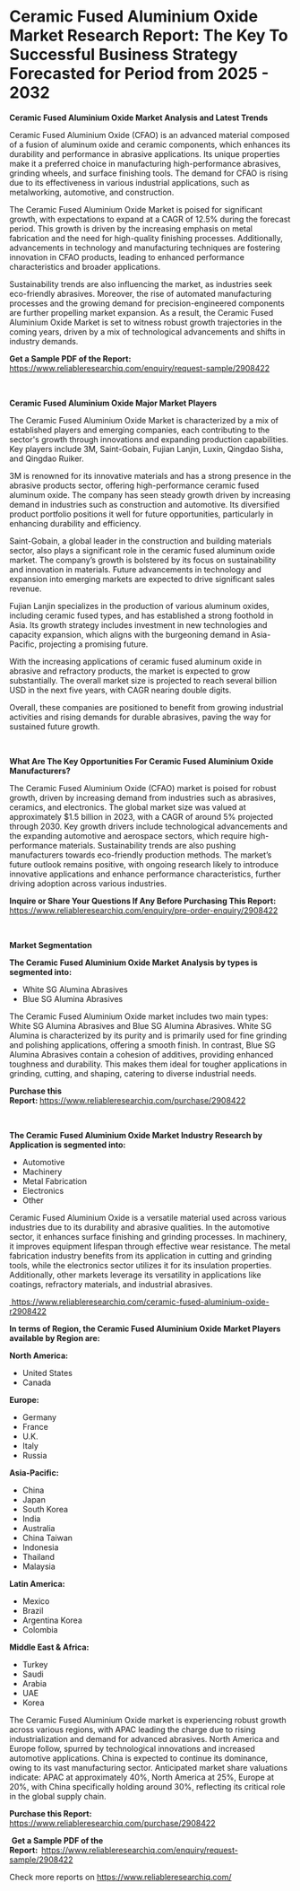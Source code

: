 <p><h1>Ceramic Fused Aluminium Oxide Market Research Report: The Key To Successful Business Strategy Forecasted for Period from 2025 - 2032</h1></p><p><strong>Ceramic Fused Aluminium Oxide Market Analysis and Latest Trends</strong></p>
<p><p>Ceramic Fused Aluminium Oxide (CFAO) is an advanced material composed of a fusion of aluminum oxide and ceramic components, which enhances its durability and performance in abrasive applications. Its unique properties make it a preferred choice in manufacturing high-performance abrasives, grinding wheels, and surface finishing tools. The demand for CFAO is rising due to its effectiveness in various industrial applications, such as metalworking, automotive, and construction.</p><p>The Ceramic Fused Aluminium Oxide Market is poised for significant growth, with expectations to expand at a CAGR of 12.5% during the forecast period. This growth is driven by the increasing emphasis on metal fabrication and the need for high-quality finishing processes. Additionally, advancements in technology and manufacturing techniques are fostering innovation in CFAO products, leading to enhanced performance characteristics and broader applications. </p><p>Sustainability trends are also influencing the market, as industries seek eco-friendly abrasives. Moreover, the rise of automated manufacturing processes and the growing demand for precision-engineered components are further propelling market expansion. As a result, the Ceramic Fused Aluminium Oxide Market is set to witness robust growth trajectories in the coming years, driven by a mix of technological advancements and shifts in industry demands.</p></p>
<p><strong>Get a Sample PDF of the Report:&nbsp;</strong> <a href="https://www.reliableresearchiq.com/enquiry/request-sample/2908422?utm_campaign=2443&utm_medium=2&utm_source=Github&utm_content=ia&utm_term=12032025&utm_id=ceramic-fused-aluminium-oxide">https://www.reliableresearchiq.com/enquiry/request-sample/2908422</a></p>
<p>&nbsp;</p>
<p><strong>Ceramic Fused Aluminium Oxide Major Market Players</strong></p>
<p><p>The Ceramic Fused Aluminium Oxide Market is characterized by a mix of established players and emerging companies, each contributing to the sector's growth through innovations and expanding production capabilities. Key players include 3M, Saint-Gobain, Fujian Lanjin, Luxin, Qingdao Sisha, and Qingdao Ruiker.</p><p>3M is renowned for its innovative materials and has a strong presence in the abrasive products sector, offering high-performance ceramic fused aluminum oxide. The company has seen steady growth driven by increasing demand in industries such as construction and automotive. Its diversified product portfolio positions it well for future opportunities, particularly in enhancing durability and efficiency.</p><p>Saint-Gobain, a global leader in the construction and building materials sector, also plays a significant role in the ceramic fused aluminum oxide market. The company’s growth is bolstered by its focus on sustainability and innovation in materials. Future advancements in technology and expansion into emerging markets are expected to drive significant sales revenue.</p><p>Fujian Lanjin specializes in the production of various aluminum oxides, including ceramic fused types, and has established a strong foothold in Asia. Its growth strategy includes investment in new technologies and capacity expansion, which aligns with the burgeoning demand in Asia-Pacific, projecting a promising future.</p><p>With the increasing applications of ceramic fused aluminum oxide in abrasive and refractory products, the market is expected to grow substantially. The overall market size is projected to reach several billion USD in the next five years, with CAGR nearing double digits.</p><p>Overall, these companies are positioned to benefit from growing industrial activities and rising demands for durable abrasives, paving the way for sustained future growth.</p></p>
<p>&nbsp;</p>
<p><strong>What Are The Key Opportunities For Ceramic Fused Aluminium Oxide Manufacturers?</strong></p>
<p><p>The Ceramic Fused Aluminium Oxide (CFAO) market is poised for robust growth, driven by increasing demand from industries such as abrasives, ceramics, and electronics. The global market size was valued at approximately $1.5 billion in 2023, with a CAGR of around 5% projected through 2030. Key growth drivers include technological advancements and the expanding automotive and aerospace sectors, which require high-performance materials. Sustainability trends are also pushing manufacturers towards eco-friendly production methods. The market’s future outlook remains positive, with ongoing research likely to introduce innovative applications and enhance performance characteristics, further driving adoption across various industries.</p></p>
<p><strong>Inquire or Share Your Questions If Any Before Purchasing This Report:</strong> <a href="https://www.reliableresearchiq.com/enquiry/pre-order-enquiry/2908422?utm_campaign=2443&utm_medium=2&utm_source=Github&utm_content=ia&utm_term=12032025&utm_id=ceramic-fused-aluminium-oxide">https://www.reliableresearchiq.com/enquiry/pre-order-enquiry/2908422</a></p>
<p>&nbsp;</p>
<p><strong>Market Segmentation</strong></p>
<p><strong>The Ceramic Fused Aluminium Oxide Market Analysis by types is segmented into:</strong></p>
<p><ul><li>White SG Alumina Abrasives</li><li>Blue SG Alumina Abrasives</li></ul></p>
<p><p>The Ceramic Fused Aluminium Oxide market includes two main types: White SG Alumina Abrasives and Blue SG Alumina Abrasives. White SG Alumina is characterized by its purity and is primarily used for fine grinding and polishing applications, offering a smooth finish. In contrast, Blue SG Alumina Abrasives contain a cohesion of additives, providing enhanced toughness and durability. This makes them ideal for tougher applications in grinding, cutting, and shaping, catering to diverse industrial needs.</p></p>
<p><strong>Purchase this Report:&nbsp;</strong><a href="https://www.reliableresearchiq.com/purchase/2908422?utm_campaign=2443&utm_medium=2&utm_source=Github&utm_content=ia&utm_term=12032025&utm_id=ceramic-fused-aluminium-oxide">https://www.reliableresearchiq.com/purchase/2908422</a></p>
<p>&nbsp;</p>
<p><strong>The Ceramic Fused Aluminium Oxide Market Industry Research by Application is segmented into:</strong></p>
<p><ul><li>Automotive</li><li>Machinery</li><li>Metal Fabrication</li><li>Electronics</li><li>Other</li></ul></p>
<p><p>Ceramic Fused Aluminium Oxide is a versatile material used across various industries due to its durability and abrasive qualities. In the automotive sector, it enhances surface finishing and grinding processes. In machinery, it improves equipment lifespan through effective wear resistance. The metal fabrication industry benefits from its application in cutting and grinding tools, while the electronics sector utilizes it for its insulation properties. Additionally, other markets leverage its versatility in applications like coatings, refractory materials, and industrial abrasives.</p></p>
<p><a href="https://www.reliableresearchiq.com/ceramic-fused-aluminium-oxide-r2908422?utm_campaign=2443&utm_medium=2&utm_source=Github&utm_content=ia&utm_term=12032025&utm_id=ceramic-fused-aluminium-oxide">&nbsp;https://www.reliableresearchiq.com/ceramic-fused-aluminium-oxide-r2908422</a></p>
<p><strong>In terms of Region, the Ceramic Fused Aluminium Oxide Market Players available by Region are:</strong></p>
<p>
    <p> <strong> North America: </strong>
        <ul>
            <li>United States</li>
            <li>Canada</li>
        </ul>
        </p> 
    <p> <strong> Europe: </strong>
        <ul>
            <li>Germany</li>
            <li>France</li>
            <li>U.K.</li>
            <li>Italy</li>
            <li>Russia</li>
        </ul>
        </p> 
    <p> <strong> Asia-Pacific: </strong>
        <ul>
            <li>China</li>
            <li>Japan</li>
            <li>South Korea</li>
            <li>India</li>
            <li>Australia</li>
            <li>China Taiwan</li>
            <li>Indonesia</li>
            <li>Thailand</li>
            <li>Malaysia</li>
        </ul>
        </p> 
    <p> <strong> Latin America: </strong>
        <ul>
            <li>Mexico</li>
            <li>Brazil</li>
            <li>Argentina Korea</li>
            <li>Colombia</li>
        </ul>
        </p> 
    <p> <strong> Middle East & Africa: </strong>
        <ul>
            <li>Turkey</li>
            <li>Saudi</li>
            <li>Arabia</li>
            <li>UAE</li>
            <li>Korea</li>
        </ul>
    </p>
    </p>
<p><p>The Ceramic Fused Aluminium Oxide market is experiencing robust growth across various regions, with APAC leading the charge due to rising industrialization and demand for advanced abrasives. North America and Europe follow, spurred by technological innovations and increased automotive applications. China is expected to continue its dominance, owing to its vast manufacturing sector. Anticipated market share valuations indicate: APAC at approximately 40%, North America at 25%, Europe at 20%, with China specifically holding around 30%, reflecting its critical role in the global supply chain.</p></p>
<p><strong>Purchase this Report: </strong><a href="https://www.reliableresearchiq.com/purchase/2908422?utm_campaign=2443&utm_medium=2&utm_source=Github&utm_content=ia&utm_term=12032025&utm_id=ceramic-fused-aluminium-oxide">https://www.reliableresearchiq.com/purchase/2908422</a></p>
<p>&nbsp;<strong>Get a Sample PDF of the Report:&nbsp;&nbsp;</strong><a href="https://www.reliableresearchiq.com/enquiry/request-sample/2908422?utm_campaign=2443&utm_medium=2&utm_source=Github&utm_content=ia&utm_term=12032025&utm_id=ceramic-fused-aluminium-oxide">https://www.reliableresearchiq.com/enquiry/request-sample/2908422</a></p>
<p><strong></strong></p>
<p>Check more reports on <a href="https://www.reliableresearchiq.com/?utm_campaign=2443&utm_medium=2&utm_source=Github&utm_content=ia&utm_term=12032025&utm_id=ceramic-fused-aluminium-oxide">https://www.reliableresearchiq.com/</a></p>